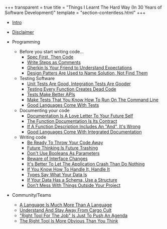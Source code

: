 +++
transparent = true
title = "Things I Learnt The Hard Way (In 30 Years of Software Development)"
template = "section-contentless.html"
+++

* [Intro](intro)
* [Disclaimer](disclaimer)

* Programming
	* Before you start writing code...
		* [Spec First, Then Code](spec-first)
		* [Write Steps as Comments](steps-as-comments)
		* [Gherkin Is Your Friend to Understand Expectations](gherkin)
		* [Design Patters Are Used to Name Solution, Not Find Them](patterns-not-solutions)
	* Testing Software
		* [Unit Tests Are Good, Integration Tests Are Gooder](integration-tests)
		* [Testing Every Function Creates Dead Code](tests-dead-code)
		* [Tests Make Better APIs](tests-apis)
		* [Make Tests That You Know How To Run On The Command Line](tests-in-the-command-line)
		* [Good Languages Come With Tests](languages-tests)
	* Documenting your code
		* [Documentation Is A Love Letter To Your Future Self](document-it)
		* [The Function Documentation Is Its Contract](document-is-contract)
		* [If A Function Description Includes An "And", It's Wrong](document-and)
		* [Good Languages Come With Integrated Documentation](languages-docs)
	* Writing code
		* [Be Ready To Throw Your Code Away](throw-away)
		* [Future Thinking Is Future Trashing](future-trashing)
		* [Don't Use Booleans As Parameters](boolean-parameters)
		* [Beware of Interface Changes](interface-changes)
		* [It's Better To Let The Application Crash Than Do Nothing](crash-it)
		* [If You Know How To Handle It, Handle It](handle-it)
		* [Types Say What Your Data Is](data-types)
		* [If Your Data Has a Schema, Use a Structure](use-structures)
		* [Don't Mess With Things Outside Your Project](outside-project)
* Community/Teams
	* [A Language Is Much More Than A Language](languages-are-more)
	* [Understand And Stay Away From Cargo Cult](cargo-cult)
	* ["Right Tool For The Job" Is Just To Push An Agenda](right-tool-agenda)
	* [The Right Tool Is More Obvious Than You Think](right-tool-obvious)
